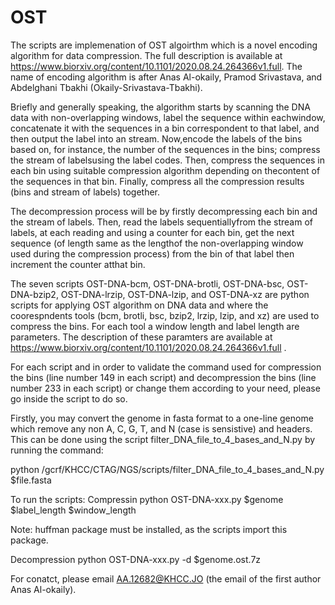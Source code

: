 # OST
The scripts are implemenation of OST algoirthm which is a novel encoding algorithm for data compression. The full description is available at https://www.biorxiv.org/content/10.1101/2020.08.24.264366v1.full. The name of encoding algorithm is after Anas Al-okaily, Pramod Srivastava, and Abdelghani Tbakhi (Okaily-Srivastava-Tbakhi).

Briefly and generally speaking, the algorithm starts by scanning the DNA data with non-overlapping windows, label the sequence within eachwindow, concatenate it with the sequences in a bin correspondent to that label, and then output the label into an stream. Now,encode the labels of the bins based on, for instance, the number of the sequences in the bins; compress the stream of labelsusing the label codes. Then, compress the sequences in each bin using suitable compression algorithm depending on thecontent of the sequences in that bin. Finally, compress all the compression results (bins and stream of labels) together. 

The decompression process will be by firstly decompressing each bin and the stream of labels. Then, read the labels sequentiallyfrom the stream of labels, at each reading and using a counter for each bin, get the next sequence (of length same as the lengthof the non-overlapping window used during the compression process) from the bin of that label then increment the counter atthat bin.

The seven scripts OST-DNA-bcm, OST-DNA-brotli, OST-DNA-bsc, OST-DNA-bzip2, OST-DNA-lrzip, OST-DNA-lzip, and OST-DNA-xz are python scripts for applying OST algorithm on DNA data and where the coorespndents tools (bcm, brotli, bsc, bzip2, lrzip, lzip, and xz) are used to compress the bins. For each tool a window length and label length are parameters. The description of these paramters are available at https://www.biorxiv.org/content/10.1101/2020.08.24.264366v1.full .

For each script and in order to validate the command used for compression the bins (line number 149 in each script) and decompression the bins (line number 233 in each script) or change them according to your need, please go inside the script to do so.  

Firstly, you may convert the genome in fasta format to a one-line genome which remove any non A, C, G, T, and N (case is sensistive) and headers. This can be done using the script filter_DNA_file_to_4_bases_and_N.py by running the command:

python /gcrf/KHCC/CTAG/NGS/scripts/filter_DNA_file_to_4_bases_and_N.py $file.fasta 

To run the scripts:
Compressin
python OST-DNA-xxx.py $genome $label_length $window_length 

Note: huffman package must be installed, as the scripts import this package. 

Decompression 
python OST-DNA-xxx.py -d $genome.ost.7z

For conatct, please email AA.12682@KHCC.JO (the email of the first author Anas Al-okaily).
